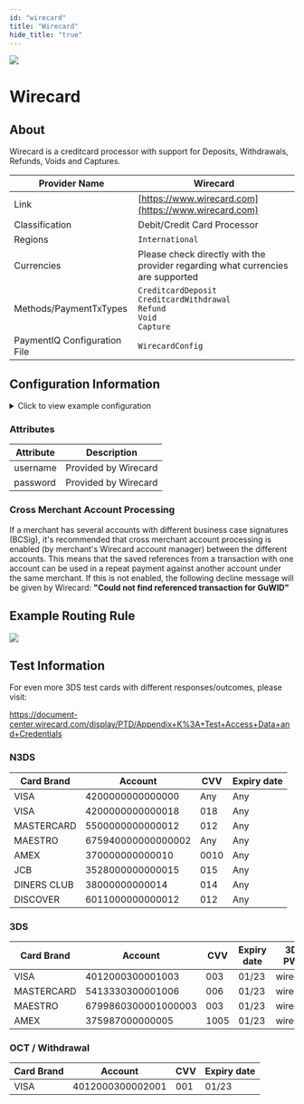 ```yaml
--- 
id: "wirecard" 
title: "Wirecard"
hide_title: "true"
---
```

 
![](/img/providers/logos/wirecard.png)

# Wirecard

## About
Wirecard is a creditcard processor with support for Deposits, Withdrawals, Refunds, Voids and Captures.

| Provider Name                | Wirecard                                                                                 |
|------------------------------|------------------------------------------------------------------------------------------|
| Link                         | [https://www.wirecard.com](https://www.wirecard.com)                                     |
| Classification               | Debit/Credit Card Processor                                                              |
| Regions                      | `International`                                                                          |
| Currencies                   | Please check directly with the provider regarding what currencies are supported          |
| Methods/PaymentTxTypes       | `CreditcardDeposit`<br/> `CreditcardWithdrawal`<br/> `Refund`<br/> `Void`<br/> `Capture` |
| PaymentIQ Configuration File | `WirecardConfig`                                                                         |

## Configuration Information

<details>
<summary>Click to view example configuration</summary>
<br/>

```xml
<com.devcode.paymentiq.integration.wirecard.WirecardConfig>
  <enabled>true</enabled>
 <useViqProxy>true</useViqProxy>
  <accounts>
    <entry>
      <string>RECURRING</string>
      <account>
        <serviceEndpoint>https://c3.wirecard.com/secure/ssl-gateway</serviceEndpoint>
        <username>??</username>
        <password>??</password>
        <businessCaseSignature>??</businessCaseSignature>
        <use3Dsecure>false</use3Dsecure>
        <useTokenId>true</useTokenId>
      </account>
    </entry>
    <entry>
      <string>N3DS</string>
      <account>
        <serviceEndpoint>https://c3.wirecard.com/secure/ssl-gateway</serviceEndpoint>
        <username>??</username>
        <password>??</password>
        <businessCaseSignature>??</businessCaseSignature>
        <use3Dsecure>false</use3Dsecure>
      </account>
    </entry>    
    <entry>
      <string>3DS</string>
      <account>
        <serviceEndpoint>https://c3.wirecard.com/secure/ssl-gateway</serviceEndpoint>
        <username>??</username>
        <password>??</password>
        <businessCaseSignature>??</businessCaseSignature>
        <use3Dsecure>true</use3Dsecure>
      </account>
    </entry>
    <entry>
      <string>OCT</string>
      <account>
        <serviceEndpoint>https://c3.wirecard.com/secure/ssl-gateway</serviceEndpoint>
        <username>??</username>
        <password>??</password>
        <businessCaseSignature>??</businessCaseSignature>
        <use3Dsecure>true</use3Dsecure>
        <nonGamblingWithdrawal>false</nonGamblingWithdrawal>
      </account>
    </entry>
  </accounts>
  <!--<defaultStatementText></defaultStatementText> Refers to Wirecard parameter cardStatement -->
</com.devcode.paymentiq.integration.wirecard.WirecardConfig>
```

</details>

### Attributes

| Attribute | Description          |
|-----------|----------------------|
| username  | Provided by Wirecard |
| password  | Provided by Wirecard |

### Cross Merchant Account Processing

If a merchant has several accounts with different business case signatures (BCSig), it's recommended that cross merchant account processing is enabled (by merchant's Wirecard account manager) between the different accounts. This means that
the saved references from a transaction with one account can be used in a repeat payment against another account under the same merchant. If this is not enabled, the following decline message will be given by Wirecard:
**"Could not find referenced transaction for GuWID"**

## Example Routing Rule

![](/img/providers/routing/wirecard.png)

## Test Information

For even more 3DS test cards with different responses/outcomes, please visit:

https://document-center.wirecard.com/display/PTD/Appendix+K%3A+Test+Access+Data+and+Credentials

### N3DS

| Card Brand  | Account            | CVV  | Expiry date |
|-------------|--------------------|------|-------------|
| VISA        | 4200000000000000   | Any  | Any         |
| VISA        | 4200000000000018   | 018  | Any         |
| MASTERCARD  | 5500000000000012   | 012  | Any         |
| MAESTRO     | 675940000000000002 | Any  | Any         |
| AMEX        | 370000000000010    | 0010 | Any         |
| JCB         | 3528000000000015   | 015  | Any         |
| DINERS CLUB | 38000000000014     | 014  | Any         |
| DISCOVER    | 6011000000000012   | 012  | Any         |

### 3DS

| Card Brand | Account             | CVV  | Expiry date | 3DS PWD  |
|------------|---------------------|------|-------------|----------|
| VISA       | 4012000300001003    | 003  | 01/23       | wirecard |
| MASTERCARD | 5413330300001006    | 006  | 01/23       | wirecard |
| MAESTRO    | 6799860300001000003 | 003  | 01/23       | wirecard |
| AMEX       | 375987000000005     | 1005 | 01/23       | wirecard |

### OCT / Withdrawal

| Card Brand | Account          | CVV | Expiry date |
|------------|------------------|-----|-------------|
| VISA       | 4012000300002001 | 001 | 01/23       |
